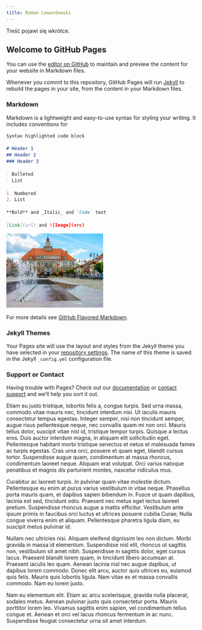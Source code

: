 ```yaml
---
title: Roman Lewandowski
---
```


Treść pojawi się wkrótce.


## Welcome to GitHub Pages

You can use the [editor on GitHub](https://github.com/romanlewandowski/romanlewandowski.github.io/edit/master/README.md) to maintain and preview the content for your website in Markdown files.

Whenever you commit to this repository, GitHub Pages will run [Jekyll](https://jekyllrb.com/) to rebuild the pages in your site, from the content in your Markdown files.

### Markdown

Markdown is a lightweight and easy-to-use syntax for styling your writing. It includes conventions for

```markdown
Syntax highlighted code block

# Header 1
## Header 2
### Header 3

- Bulleted
- List

1. Numbered
2. List

**Bold** and _Italic_ and `Code` text

[Link](url) and ![Image](src)
```

![widok Ratusza](/assets/images/Olsztynek.jpg)


For more details see [GitHub Flavored Markdown](https://guides.github.com/features/mastering-markdown/).

### Jekyll Themes

Your Pages site will use the layout and styles from the Jekyll theme you have selected in your [repository settings](https://github.com/romanlewandowski/romanlewandowski.github.io/settings). The name of this theme is saved in the Jekyll `_config.yml` configuration file.

### Support or Contact

Having trouble with Pages? Check out our [documentation](https://help.github.com/categories/github-pages-basics/) or [contact support](https://github.com/contact) and we’ll help you sort it out.

Etiam eu justo tristique, lobortis felis a, congue turpis. Sed urna massa, commodo vitae mauris nec, tincidunt interdum nisi. Ut iaculis mauris consectetur tempus egestas. Integer semper, nisi non tincidunt semper, augue risus pellentesque neque, nec convallis quam mi non orci. Mauris tellus dolor, suscipit vitae nisl id, tristique tempor turpis. Quisque a lectus eros. Duis auctor interdum magna, in aliquam elit sollicitudin eget. Pellentesque habitant morbi tristique senectus et netus et malesuada fames ac turpis egestas. Cras urna orci, posuere et quam eget, blandit cursus tortor. Suspendisse augue quam, condimentum at massa rhoncus, condimentum laoreet neque. Aliquam erat volutpat. Orci varius natoque penatibus et magnis dis parturient montes, nascetur ridiculus mus.

Curabitur ac laoreet turpis. In pulvinar quam vitae molestie dictum. Pellentesque eu enim at purus varius vestibulum in vitae neque. Phasellus porta mauris quam, et dapibus sapien bibendum in. Fusce ut quam dapibus, lacinia est sed, tincidunt odio. Praesent nec metus eget lectus laoreet pretium. Suspendisse rhoncus augue a mattis efficitur. Vestibulum ante ipsum primis in faucibus orci luctus et ultrices posuere cubilia Curae; Nulla congue viverra enim et aliquam. Pellentesque pharetra ligula diam, eu suscipit metus pulvinar id.

Nullam nec ultricies nisi. Aliquam eleifend dignissim leo non dictum. Morbi gravida in massa id elementum. Suspendisse nisl elit, rhoncus ut sagittis non, vestibulum sit amet nibh. Suspendisse in sagittis dolor, eget cursus lacus. Praesent blandit lorem quam, in tincidunt libero accumsan at. Praesent iaculis leo quam. Aenean lacinia nisl nec augue dapibus, ut dapibus lorem commodo. Donec elit arcu, auctor quis ultrices eu, euismod quis felis. Mauris quis lobortis ligula. Nam vitae ex et massa convallis commodo. Nam eu lorem justo.

Nam eu elementum elit. Etiam ac arcu scelerisque, gravida nulla placerat, sodales metus. Aenean pulvinar justo quis consectetur porta. Mauris porttitor lorem leo. Vivamus sagittis enim sapien, vel condimentum tellus congue et. Aenean et orci vel lacus rhoncus fermentum in ac nunc. Suspendisse feugiat consectetur urna sit amet interdum.
